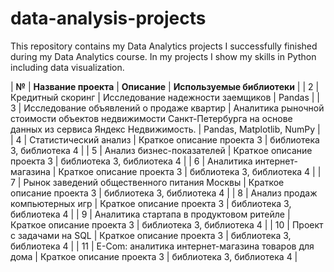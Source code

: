 # data-analysis-projects
This repository contains my Data Analytics projects I successfully finished during my Data Analytics course. In my projects I show my skills in Python including data visualization.

| **№** | **Название проекта**     | **Описание**                                                              | **Используемые библиотеки** |
| 2 | Кредитный скоринг   | Исследование надежности заемщиков | Pandas |
| 3 | Исследование объявлений о продаже квартир  | Аналитика рыночной стоимости объектов недвижимости Санкт-Петербурга на основе данных из сервиса Яндекс Недвижимость. | Pandas, Matplotlib, NumPy  |
| 4 | Статистический анализ | Краткое описание проекта 3                                                | библиотека 3, библиотека 4 |
| 5 | Анализ бизнес-показателей | Краткое описание проекта 3                                                | библиотека 3, библиотека 4 |
| 6 | Аналитика интернет-магазина | Краткое описание проекта 3                                                | библиотека 3, библиотека 4 |
| 7 | Рынок заведений общественного питания Москвы | Краткое описание проекта 3                                                | библиотека 3, библиотека 4 |
| 8 | Анализ продаж компьютерных игр | Краткое описание проекта 3                                                | библиотека 3, библиотека 4 |
| 9 | Аналитика стартапа в продуктовом ритейле | Краткое описание проекта 3                                                | библиотека 3, библиотека 4 |
| 10 | Проект с задачами на SQL | Краткое описание проекта 3                                                | библиотека 3, библиотека 4 |
| 11 | E-Com: аналитика интернет-магазина товаров для дома | Краткое описание проекта 3                                                | библиотека 3, библиотека 4 |
